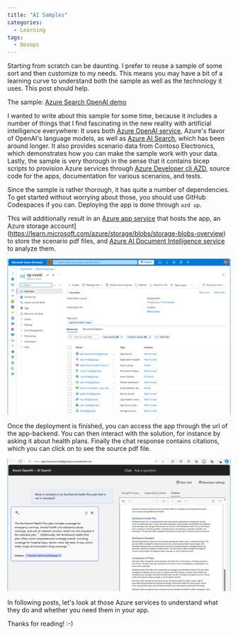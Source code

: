 ```yaml
---
title: "AI Samples"
categories:
  - Learning
tags:
  - Devops
---
```


Starting from scratch can be daunting. I prefer to reuse a sample of some sort and then customize to my needs. This means you may have a bit of a learning curve to understand both the sample as well as the technology it uses. This post should help.

The sample: [Azure Search OpenAI demo](https://github.com/Azure-Samples/azure-search-openai-demo)

I wanted to write about this sample for some time, because it includes a number of things that I find fascinating in the new reality with artificial intelligence everywhere: It uses both [Azure OpenAI service](https://learn.microsoft.com/azure/ai-services/openai/overview), Azure's flavor of OpenAI's language models, as well as [Azure AI Search](https://learn.microsoft.com/azure/search/search-what-is-azure-search), which has been around longer. It also provides scenario data from Contoso Electronics, which demonstrates how you can make the sample work with your data. Lastly, the sample is very thorough in the sense that it contains bicep scripts to provision Azure services through [Azure Developer cli AZD](../azd-cli/), source code for the apps, documentation for various scenarios, and tests. 

Since the sample is rather thorough, it has quite a number of dependencies. To get started without worrying about those, you should use GitHub Codespaces if you can. Deploying the app is done through ``` azd up ```.

This will additionally result in an [Azure app service](https://learn.microsoft.com/azure/app-service/overview) that hosts the app, an Azure storage account](https://learn.microsoft.com/azure/storage/blobs/storage-blobs-overview) to store the scenario pdf files, and [Azure AI Document Intelligence service](https://learn.microsoft.com/azure/ai-services/document-intelligence/overview) to analyze them. 

![img](../assets/images/2024-09-13-ai-samples1.png)

Once the deployment is finished, you can access the app through the url of the app-backend. You can then interact with the solution, for instance by asking it about health plans. Finally the chat response contains citations, which you can click on to see the source pdf file. 

![img](../assets/images/2024-09-13-ai-samples2.png)

In following posts, let's look at those Azure services to understand what they do and whether you need them in your app. 

Thanks for reading! :-)
